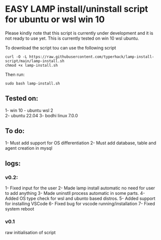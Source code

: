 # EASY LAMP install/uninstall script for ubuntu or wsl win 10
Please kindly note that this script is currently under development and it  is not ready to use yet.
This is currently tested on win 10 wsl ubuntu.


To download the script tou can use the following script
```
curl -O -L https://raw.githubusercontent.com/typerhack/lamp-install-script/main/lamp-install.sh
chmod +x lamp-install.sh
```
Then run:
```
sudo bash lamp-install.sh
```

## Tested on:
1- win 10 - ubuntu wsl 2 <br>
2- ubuntu 22.04
3- bodhi linux 7.0.0


## To do:
1- Must add support for OS differentiation
2- Must add database, table and agent creation in mysql


## logs:
### v0.2:
1- Fixed input for the user
2- Made lamp install automatic no need for user to add anything
3- Made uninstll process automatic in some parts.
4- Added OS type check for wsl and ubunto based distros.
5- Added support for installing VSCode
6- Fixed bug for vscode running/installation
7- Fixed system reboot

### v0.1
raw initialisation of script
